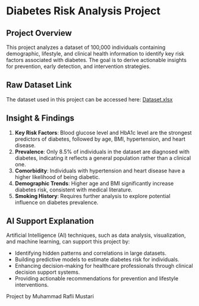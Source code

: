 # Diabetes Risk Analysis Project

## Project Overview
This project analyzes a dataset of 100,000 individuals containing demographic, lifestyle, and clinical health information to identify key risk factors associated with diabetes. The goal is to derive actionable insights for prevention, early detection, and intervention strategies.

## Raw Dataset Link
The dataset used in this project can be accessed here: [Dataset.xlsx](./Dataset.xlsx)

## Insight & Findings
1. **Key Risk Factors**: Blood glucose level and HbA1c level are the strongest predictors of diabetes, followed by age, BMI, hypertension, and heart disease.
2. **Prevalence**: Only 8.5% of individuals in the dataset are diagnosed with diabetes, indicating it reflects a general population rather than a clinical one.
3. **Comorbidity**: Individuals with hypertension and heart disease have a higher likelihood of being diabetic.
4. **Demographic Trends**: Higher age and BMI significantly increase diabetes risk, consistent with medical literature.
5. **Smoking History**: Requires further analysis to explore potential influence on diabetes prevalence.

## AI Support Explanation
Artificial Intelligence (AI) techniques, such as data analysis, visualization, and machine learning, can support this project by:
- Identifying hidden patterns and correlations in large datasets.
- Building predictive models to estimate diabetes risk for individuals.
- Enhancing decision-making for healthcare professionals through clinical decision support systems.
- Providing actionable recommendations for prevention and lifestyle interventions.


Project by Muhammad Rafli Mustari
